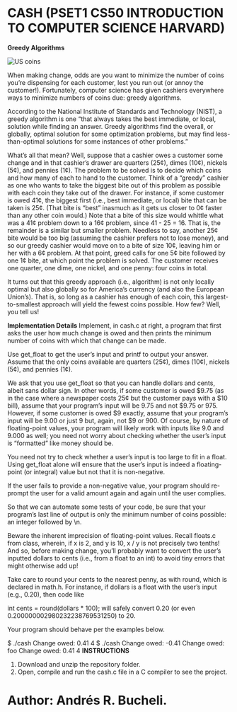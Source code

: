 # CASH (PSET1 CS50 INTRODUCTION TO COMPUTER SCIENCE HARVARD)

<strong>Greedy Algorithms</strong>

![US coins](https://lab.cs50.io/_site/3239b6b61ad1beb860bccf965c6c49f2e6984b79/cash/coins.jpg)

When making change, odds are you want to minimize the number of coins you’re dispensing for each customer, lest you run out
(or annoy the customer!). Fortunately, computer science has given cashiers everywhere ways to minimize numbers of coins due: 
greedy algorithms.

According to the National Institute of Standards and Technology (NIST), a greedy algorithm is one “that always takes the best immediate,
or local, solution while finding an answer. Greedy algorithms find the overall, or globally, optimal solution for some optimization 
problems, but may find less-than-optimal solutions for some instances of other problems.”

What’s all that mean? Well, suppose that a cashier owes a customer some change and in that cashier’s drawer are quarters (25¢), dimes 
(10¢), nickels (5¢), and pennies (1¢). The problem to be solved is to decide which coins and how many of each to hand to the customer. 
Think of a “greedy” cashier as one who wants to take the biggest bite out of this problem as possible with each coin they take out of the 
drawer. For instance, if some customer is owed 41¢, the biggest first (i.e., best immediate, or local) bite that can be taken is 25¢. 
(That bite is “best” inasmuch as it gets us closer to 0¢ faster than any other coin would.) Note that a bite of this size would whittle
what was a 41¢ problem down to a 16¢ problem, since 41 - 25 = 16. That is, the remainder is a similar but smaller problem. Needless to 
say, another 25¢ bite would be too big (assuming the cashier prefers not to lose money), and so our greedy cashier would move on to a bite
of size 10¢, leaving him or her with a 6¢ problem. At that point, greed calls for one 5¢ bite followed by one 1¢ bite, at which point the
problem is solved. The customer receives one quarter, one dime, one nickel, and one penny: four coins in total.

It turns out that this greedy approach (i.e., algorithm) is not only locally optimal but also globally so for America’s currency (and also 
the European Union’s). That is, so long as a cashier has enough of each coin, this largest-to-smallest approach will yield the fewest 
coins possible. How few? Well, you tell us!

<strong>Implementation Details</strong>
Implement, in cash.c at right, a program that first asks the user how much change is owed and then prints the minimum number of coins 
with which that change can be made.

Use get_float to get the user’s input and printf to output your answer. Assume that the only coins available are quarters (25¢), dimes
(10¢), nickels (5¢), and pennies (1¢).

We ask that you use get_float so that you can handle dollars and cents, albeit sans dollar sign. In other words, if some customer is 
owed $9.75 (as in the case where a newspaper costs 25¢ but the customer pays with a $10 bill), assume that your program’s input will be
9.75 and not $9.75 or 975. However, if some customer is owed $9 exactly, assume that your program’s input will be 9.00 or just 9 but,
again, not $9 or 900. Of course, by nature of floating-point values, your program will likely work with inputs like 9.0 and 9.000 as 
well; you need not worry about checking whether the user’s input is “formatted” like money should be.

You need not try to check whether a user’s input is too large to fit in a float. Using get_float alone will ensure that the user’s input 
is indeed a floating-point (or integral) value but not that it is non-negative.

If the user fails to provide a non-negative value, your program should re-prompt the user for a valid amount again and again until the 
user complies.

So that we can automate some tests of your code, be sure that your program’s last line of output is only the minimum number of coins 
possible: an integer followed by \n.

Beware the inherent imprecision of floating-point values. Recall floats.c from class, wherein, if x is 2, and y is 10, x / y is not 
precisely two tenths! And so, before making change, you’ll probably want to convert the user’s inputted dollars to cents (i.e., from a 
float to an int) to avoid tiny errors that might otherwise add up!

Take care to round your cents to the nearest penny, as with round, which is declared in math.h. For instance, if dollars is a float with
the user’s input (e.g., 0.20), then code like

int cents = round(dollars * 100);
will safely convert 0.20 (or even 0.200000002980232238769531250) to 20.

Your program should behave per the examples below.

$ ./cash
Change owed: 0.41
4
$ ./cash
Change owed: -0.41
Change owed: foo
Change owed: 0.41
4
<strong>INSTRUCTIONS</strong>

1. Download and unzip the repository folder.
2. Open, compile and run the cash.c file in a C compiler to see the project.

# Author: Andrés R. Bucheli.
